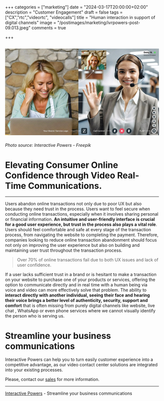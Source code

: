 +++
categories = ["marketing"]
date = "2024-03-17T20:00:00+02:00"
description = "Customer Engagement"
draft = false
tags = ["CX","rtc","videortc", "videocalls"]
title = "Human interaction in support of digital channels"
image = "/postimages/marketing/ivrpowers-post-09.013.jpeg"
comments = true

+++

![Client and agent smilling in a transaccional video call](/postimages/marketing/ivrpowers-post-09.013.jpeg)
-------
###### Photo source: Interactive Powers - Freepik

# Elevating Consumer Online Confidence through Video Real-Time Communications.
---

Users abandon online transactions not only due to poor UX but also because they need trust in the process. Users want to feel secure when conducting online transactions, especially when it involves sharing personal or financial information. **An intuitive and user-friendly interface is crucial for a good user experience, but trust in the process also plays a vital role**. Users should feel comfortable and safe at every stage of the transaction process, from navigating the website to completing the payment. Therefore, companies looking to reduce online transaction abandonment should focus not only on improving the user experience but also on building and maintaining user trust throughout the transaction process.

> Over 70% of online transactions fail due to both UX issues and lack of user confidence.

If a user lacks sufficient trust in a brand or is hesitant to make a transaction on your website to purchase one of your products or services, offering the option to communicate directly and in real time with a human being via voice and video can more effectively solve that problem. The ability to **interact directly with another individual, seeing their face and hearing their voice brings a better level of authenticity, security, support and comfort** that is often missing from purely digital channels like website, live chat , WhatsApp or even phone services where we cannot visually identify the person who is serving us.

# Streamline your business communications
Interactive Powers can help you to turn easily customer experience into a competitive advantage, as our video contact center solutions are integrated into your existing processes.

Please, contact our [sales](https://interactivepowers.com/en/contact-us) for more information.

---
[Interactive Powers](http://www.ivrpowers.com/) - Streamline your business communications

